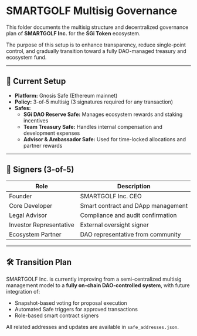 # SMARTGOLF Multisig Governance

This folder documents the multisig structure and decentralized governance plan of **SMARTGOLF Inc.** for the **SGi Token** ecosystem.

The purpose of this setup is to enhance transparency, reduce single-point control, and gradually transition toward a fully DAO-managed treasury and ecosystem fund.

---

## 🧩 Current Setup
- **Platform:** Gnosis Safe (Ethereum mainnet)
- **Policy:** 3-of-5 multisig (3 signatures required for any transaction)
- **Safes:**
  - **SGi DAO Reserve Safe:** Manages ecosystem rewards and staking incentives  
  - **Team Treasury Safe:** Handles internal compensation and development expenses  
  - **Advisor & Ambassador Safe:** Used for time-locked allocations and partner rewards

---

## 🔐 Signers (3-of-5)
| Role | Description |
|------|--------------|
| Founder | SMARTGOLF Inc. CEO |
| Core Developer | Smart contract and DApp management |
| Legal Advisor | Compliance and audit confirmation |
| Investor Representative | External oversight signer |
| Ecosystem Partner | DAO representative from community |

---

## 🛠 Transition Plan
SMARTGOLF Inc. is currently improving from a semi-centralized multisig management model to a **fully on-chain DAO-controlled system**, with future integration of:
- Snapshot-based voting for proposal execution
- Automated Safe triggers for approved transactions
- Role-based smart contract signers

All related addresses and updates are available in `safe_addresses.json`.

<!-- Auto-update: 2025-10-12T18:25:31.096955 -->

<!-- Auto-update: 2025-10-15T15:02:44.324155 -->

<!-- Auto-update: 2025-10-17T10:17:24.746705 -->
